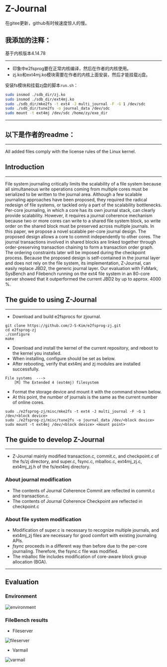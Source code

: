 # Z-Journal


在gitee更新，github有时候速度惊人的慢。


## 我添加的注释：
基于内核版本4.14.78

---
* 印象中e2fsprog要在正常内核编译，然后在作者的内核使用。
* zj.ko和ext4mj.ko模块需要在作者的内核上面安装，然后才能挂载zj盘。

安装fs模块和挂载zj盘的脚本`run.sh`：
```bash
sudo insmod ./sdb_dir/zj.ko
sudo insmod ./sdb_dir/ext4mj.ko
sudo ./sdb_dir/mke2fs -t ext4 -J multi_journal -F -G 1 /dev/sdc
sudo ./sdb_dir/tune2fs -o journal_data /dev/sdc
sudo mount -t ext4mj /dev/sdc /home/zy/exe_dir
```
---
## 以下是作者的readme：
---

All added files comply with the license rules of the Linux kernel.

## Introduction

---

File system journaling critically limits the scalability of a file system because all simultaneous write operations coming from multiple cores must be serialized to be written to the journal area. Although a few scalable journaling approaches have been proposed, they required the radical redesign of file systems, or tackled only a part of the scalability bottlenecks. Per-core journaling, in which a core has its own journal stack, can clearly provide scalability. However, it requires a journal coherence mechanism because two or more cores can write to a shared file system block, so write order on the shared block must be preserved across multiple journals. In this paper, we propose a novel scalable per-core journal design. The proposed design allows a core to commit independently to other cores. The journal transactions involved in shared blocks are linked together through order-preserving transaction chaining to form a transaction order graph. The ordering constraints later will be imposed during the checkpoint process. Because the proposed design is self-contained in the journal layer and does not rely on the file system, its implementation, Z-Journal, can easily replace JBD2, the generic journal layer. Our evaluation with FxMark, SysBench and Filebench running on the ext4 file system in an 80-core server showed that it outperformed the current JBD2 by up to approx. 4000 %.

## The guide to using Z-Journal

---

- Download and build e2fsprocs for zjournal.

```
git clone https://github.com/J-S-Kim/e2fsprog-zj.git
cd e2fsprog-zj
./configure
make
```

- Download and install the kernel of the current repository, and reboot to the kernel you installed.
- When installing, configure should be set as below.
- After rebooting, verify that ext4mj and zj modules are installed successfully.

```
File systems  --->
    [M] The Extended 4 (ext4mj) filesystem
```

- Format the storage device and mount it with the command shown below.
- At this point, the number of journals is the same as the current number of online cores.

```
sudo ./e2fsprog-zj/misc/mke2fs -t ext4 -J multi_journal -F -G 1 /dev/<block device>
sudo ./e2fsprog-zj/misc/tune2fs -o journal_data /dev/<block device>
sudo mount -t ext4mj /dev/<block device> <mount point>
```

## The guide to develop Z-Journal

---

- Z-Journal mainly modified transaction.c, commit.c, and checkpoint.c of the fs/zj directory, and super.c, fsync.c, mballoc.c, ext4mj_zj.c, ext4mj_zj.h of the fs/ext4mj directory.

### About journal modification
- The contents of Journal Coherence Commit are reflected in commit.c and transaction.c.
- The contents of Journal Coherence Checkpoint are reflected in checkpoint.c

### About file system modification
- Modification of super.c is necessary to recognize multiple journals, and ext4mj_zj files are necessary for good comfort with existing journaling APIs.
- _fsync_ proceeds in a different way than before due to the per-core journaling. Therefore, the fsync.c file was modified.
- The mballoc file includes modification of core-aware block group allocation (BGA).

---

## Evaluation

### Environment
![environment](https://user-images.githubusercontent.com/17569303/138211561-ebf1ccc2-fe70-4e04-a810-34a2d0fbb953.png)

### FileBench results

* Fileserver

![fileserver](https://user-images.githubusercontent.com/17569303/138212007-a36f8654-611d-47c6-98b7-ddb5c28d6c2a.jpg)

* Varmail

![varmail](https://user-images.githubusercontent.com/17569303/138212016-7c1ba74d-aa91-4b9e-bfec-a8f800e85d94.jpg)
